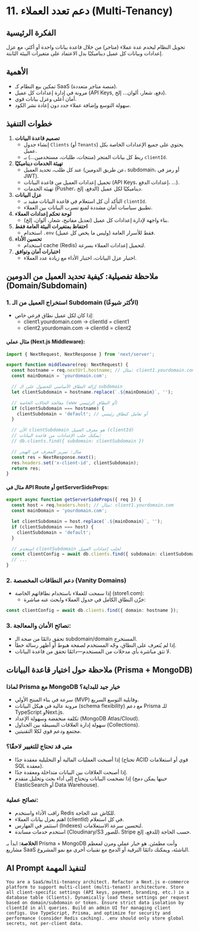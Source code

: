 # 11. دعم تعدد العملاء (Multi-Tenancy)

## الفكرة الرئيسية
تحويل النظام ليخدم عدة عملاء (متاجر) من خلال قاعدة بيانات واحدة أو أكثر، مع عزل إعدادات وبيانات كل عميل ديناميكيًا بدل الاعتماد على متغيرات البيئة الثابتة.

## الأهمية
- تمكين بيع النظام كـ SaaS (منصة متاجر متعددة).
- مرونة في إدارة إعدادات كل عميل (API Keys, دفع، شعار، ألوان... إلخ).
- أمان أعلى وعزل بيانات قوي.
- سهولة التوسع وإضافة عملاء جدد دون إعادة نشر الكود.

## خطوات التنفيذ
1. **تصميم قاعدة البيانات**
   - إنشاء جدول `Clients` (أو `Tenants`) يحتوي على جميع الإعدادات الخاصة بكل عميل.
   - ربط كل بيانات المتجر (منتجات، طلبات، مستخدمين...) بـ `clientId`.
2. **تهيئة الخدمات ديناميكيًا**
   - عند كل طلب، تحديد العميل (عن طريق الدومين، subdomain، أو رمز في JWT).
   - تحميل إعدادات العميل من قاعدة البيانات (API Keys، إعدادات الدفع، ...).
   - تهيئة الخدمات (Pusher، الدفع، إلخ) ديناميكيًا لكل عميل.
3. **عزل البيانات**
   - التأكد أن كل استعلام في قاعدة البيانات مقيد بـ `clientId`.
   - تطبيق سياسات أمان مشددة لمنع تسرب البيانات بين العملاء.
4. **لوحة تحكم إعدادات العملاء**
   - بناء واجهة لإدارة إعدادات كل عميل (تعديل مفاتيح، شعار، ألوان، إلخ).
5. **احتفاظ بمتغيرات البيئة العامة فقط**
   - استخدام `.env` فقط للأسرار العامة (وليس ما يخص كل عميل).
6. **تحسين الأداء**
   - استخدام cache (Redis) لتحميل إعدادات العملاء بسرعة.
7. **اختبارات أمان وتوافق**
   - اختبار عزل البيانات، اختبار الأداء مع زيادة عدد العملاء.

## ملاحظة تفصيلية: كيفية تحديد العميل من الدومين (Domain/Subdomain)

### 1. استخراج العميل من الـ Subdomain (الأكثر شيوعًا)
- إذا كان لكل عميل نطاق فرعي خاص:
    - client1.yourdomain.com → clientId = client1
    - client2.yourdomain.com → clientId = client2

#### مثال عملي (Next.js Middleware):
```typescript
import { NextRequest, NextResponse } from 'next/server';

export function middleware(req: NextRequest) {
  const hostname = req.nextUrl.hostname; // مثال: client1.yourdomain.com
  const mainDomain = 'yourdomain.com';

  // إزالة النطاق الأساسي للحصول على الـ subdomain
  let clientSubdomain = hostname.replace(`.${mainDomain}`, '');

  // معالجة الحالات الخاصة (www أو النطاق الرئيسي)
  if (clientSubdomain === hostname) {
    clientSubdomain = 'default'; // أو تعامل كنطاق رئيسي
  }

  // الآن clientSubdomain هو معرف العميل (clientId)
  // يمكنك جلب الإعدادات من قاعدة البيانات:
  // db.clients.find({ subdomain: clientSubdomain })

  // مثال: تمرير المعرف في الهيدر
  const res = NextResponse.next();
  res.headers.set('x-client-id', clientSubdomain);
  return res;
}
```

#### مثال في API Route أو getServerSideProps:
```typescript
export async function getServerSideProps({ req }) {
  const host = req.headers.host; // مثال: client1.yourdomain.com
  const mainDomain = 'yourdomain.com';

  let clientSubdomain = host.replace(`.${mainDomain}`, '');
  if (clientSubdomain === host) {
    clientSubdomain = 'default';
  }

  // استخدم clientSubdomain لجلب إعدادات العميل
  const clientConfig = await db.clients.find({ subdomain: clientSubdomain });
  // ...
}
```

### 2. دعم النطاقات المخصصة (Vanity Domains)
- إذا سمحت للعملاء باستخدام نطاقاتهم الخاصة (store1.com):
    - خزّن النطاق الكامل في جدول العملاء وابحث عنه مباشرة:
```typescript
const clientConfig = await db.clients.find({ domain: hostname });
```

### 3. نصائح الأمان والمعالجة:
- تحقق دائمًا من صحة الـ subdomain/domain المستخرج.
- إذا لم يُتعرف على النطاق، وجّه المستخدم لصفحة هبوط أو أظهر رسالة خطأ.
- لا تثق مباشرة بأي مدخلات من المستخدم—دائمًا تحقق من قاعدة البيانات.

## ملاحظة حول اختيار قاعدة البيانات (Prisma + MongoDB)

### لماذا Prisma مع MongoDB خيار جيد للبداية؟
- سرعة في بناء المنتج الأولي (MVP) وقابلية التوسع السريع.
- مرونة عالية في هيكل البيانات (schema flexibility) مع دعم Prisma للـ TypeScript وNext.js.
- تكلفة منخفضة وسهولة الإعداد (MongoDB Atlas/Cloud).
- سهولة إدارة العلاقات البسيطة بين الجداول (Collections).
- مجتمع ودعم قوي لكلا التقنيتين.

### متى قد تحتاج للتغيير لاحقًا؟
- إذا أصبحت العمليات المالية أو التحليلية معقدة جدًا (تحتاج ACID قوي أو استعلامات SQL معقدة).
- إذا أصبحت العلاقات بين البيانات متداخلة ومعقدة جدًا.
- إذا تضخمت البيانات وتحتاج إلى أداء بحث وتحليل متقدم (حينها يمكن دمج ElasticSearch أو Data Warehouse).

### نصائح عملية:
- راقب الأداء واستخدم Redis للكاش عند الحاجة.
- اهتم بعزل بيانات العملاء (clientId) في كل استعلام.
- استثمر في الفهارس (Indexes) لتحسين سرعة الاستعلامات.
- استخدم خدمات مساندة (Cloudinary/S3 للصور، Stripe للدفع، إلخ) حسب الحاجة.

**الخلاصة:**
ابدأ بـ Prisma + MongoDB وأنت مطمئن. هو خيار عملي ومرن لمعظم مشاريع SaaS الناشئة، ويمكنك دائمًا الترقية أو الدمج مع تقنيات أخرى مع نمو المشروع.

## AI Prompt لتنفيذ المهمة
```
You are a SaaS/multi-tenancy architect. Refactor a Next.js e-commerce platform to support multi-client (multi-tenant) architecture. Store all client-specific settings (API keys, payment, branding, etc.) in a database table (Clients). Dynamically load these settings per request based on domain/subdomain or token. Ensure strict data isolation by clientId in all queries. Build an admin UI for managing client configs. Use TypeScript, Prisma, and optimize for security and performance (consider Redis caching). .env should only store global secrets, not per-client data.
